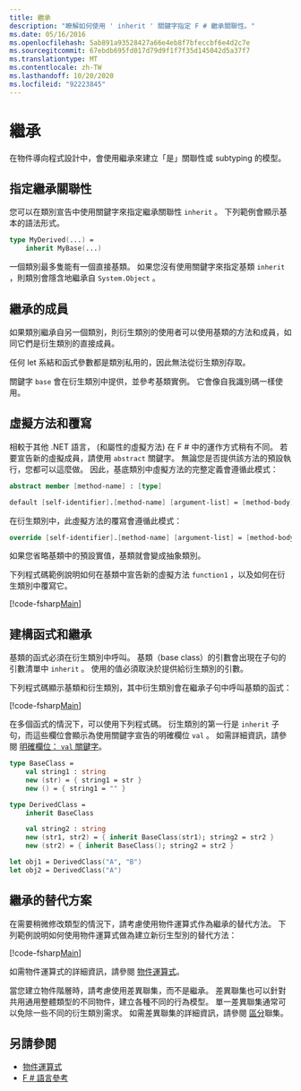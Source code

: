 ```yaml
---
title: 繼承
description: "瞭解如何使用 ' inherit ' 關鍵字指定 F # 繼承關聯性。"
ms.date: 05/16/2016
ms.openlocfilehash: 5ab891a93528427a66e4eb8f7bfeccbf6e4d2c7e
ms.sourcegitcommit: 67ebdb695fd017d79d9f1f7f35d145042d5a37f7
ms.translationtype: MT
ms.contentlocale: zh-TW
ms.lasthandoff: 10/20/2020
ms.locfileid: "92223845"
---
```

# <a name="inheritance"></a>繼承

在物件導向程式設計中，會使用繼承來建立「是」關聯性或 subtyping 的模型。

## <a name="specifying-inheritance-relationships"></a>指定繼承關聯性

您可以在類別宣告中使用關鍵字來指定繼承關聯性 `inherit` 。 下列範例會顯示基本的語法形式。

```fsharp
type MyDerived(...) =
    inherit MyBase(...)
```

一個類別最多隻能有一個直接基類。 如果您沒有使用關鍵字來指定基類 `inherit` ，則類別會隱含地繼承自 `System.Object` 。

## <a name="inherited-members"></a>繼承的成員

如果類別繼承自另一個類別，則衍生類別的使用者可以使用基類的方法和成員，如同它們是衍生類別的直接成員。

任何 let 系結和函式參數都是類別私用的，因此無法從衍生類別存取。

關鍵字 `base` 會在衍生類別中提供，並參考基類實例。 它會像自我識別碼一樣使用。

## <a name="virtual-methods-and-overrides"></a>虛擬方法和覆寫

相較于其他 .NET 語言， (和屬性的虛擬方法) 在 F # 中的運作方式稍有不同。 若要宣告新的虛擬成員，請使用 `abstract` 關鍵字。 無論您是否提供該方法的預設執行，您都可以這麼做。 因此，基底類別中虛擬方法的完整定義會遵循此模式：

```fsharp
abstract member [method-name] : [type]

default [self-identifier].[method-name] [argument-list] = [method-body]
```

在衍生類別中，此虛擬方法的覆寫會遵循此模式：

```fsharp
override [self-identifier].[method-name] [argument-list] = [method-body]
```

如果您省略基類中的預設實值，基類就會變成抽象類別。

下列程式碼範例說明如何在基類中宣告新的虛擬方法 `function1` ，以及如何在衍生類別中覆寫它。

[!code-fsharp[Main](~/samples/snippets/fsharp/lang-ref-1/snippet2601.fs)]

## <a name="constructors-and-inheritance"></a>建構函式和繼承

基類的函式必須在衍生類別中呼叫。 基類（base class）的引數會出現在子句的引數清單中 `inherit` 。 使用的值必須取決於提供給衍生類別的引數。

下列程式碼顯示基類和衍生類別，其中衍生類別會在繼承子句中呼叫基類的函式：

[!code-fsharp[Main](~/samples/snippets/fsharp/lang-ref-1/snippet2602.fs)]

在多個函式的情況下，可以使用下列程式碼。 衍生類別的第一行是 `inherit` 子句，而這些欄位會顯示為使用關鍵字宣告的明確欄位 `val` 。 如需詳細資訊，請參閱 [明確欄位： `val` 關鍵字](./members/explicit-fields-the-val-keyword.md)。

```fsharp
type BaseClass =
    val string1 : string
    new (str) = { string1 = str }
    new () = { string1 = "" }

type DerivedClass =
    inherit BaseClass

    val string2 : string
    new (str1, str2) = { inherit BaseClass(str1); string2 = str2 }
    new (str2) = { inherit BaseClass(); string2 = str2 }

let obj1 = DerivedClass("A", "B")
let obj2 = DerivedClass("A")
```

## <a name="alternatives-to-inheritance"></a>繼承的替代方案

在需要稍微修改類型的情況下，請考慮使用物件運算式作為繼承的替代方法。 下列範例說明如何使用物件運算式做為建立新衍生型別的替代方法：

[!code-fsharp[Main](~/samples/snippets/fsharp/lang-ref-1/snippet2603.fs)]

如需物件運算式的詳細資訊，請參閱 [物件運算式](object-expressions.md)。

當您建立物件階層時，請考慮使用差異聯集，而不是繼承。 差異聯集也可以針對共用通用整體類型的不同物件，建立各種不同的行為模型。 單一差異聯集通常可以免除一些不同的衍生類別需求。 如需差異聯集的詳細資訊，請參閱 [區分](discriminated-unions.md)聯集。

## <a name="see-also"></a>另請參閱

- [物件運算式](object-expressions.md)
- [F # 語言參考](index.md)

